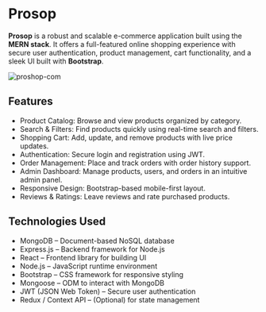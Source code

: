 # Prosop

**Prosop** is a robust and scalable e-commerce application built using the **MERN stack**. It offers a full-featured online shopping experience with secure user authentication, product management, cart functionality, and a sleek UI built with **Bootstrap**.


![proshop-com](https://github.com/user-attachments/assets/ceafa40f-1fa9-4b5a-a327-e6ef82e40b06)

## Features

- Product Catalog: Browse and view products organized by category.
- Search & Filters: Find products quickly using real-time search and filters.
- Shopping Cart: Add, update, and remove products with live price updates.
- Authentication: Secure login and registration using JWT.
- Order Management: Place and track orders with order history support.
- Admin Dashboard: Manage products, users, and orders in an intuitive admin panel.
- Responsive Design: Bootstrap-based mobile-first layout.
- Reviews & Ratings: Leave reviews and rate purchased products.

## Technologies Used

- MongoDB – Document-based NoSQL database
- Express.js – Backend framework for Node.js
- React – Frontend library for building UI
- Node.js – JavaScript runtime environment
- Bootstrap – CSS framework for responsive styling
- Mongoose – ODM to interact with MongoDB
- JWT (JSON Web Token) – Secure user authentication
- Redux / Context API – (Optional) for state management




